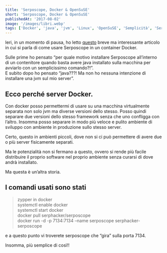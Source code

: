 ```yaml
---
title: 'Serposcope, Docker & OpenSuSE'
short: 'Serposcope, Docker & OpenSuSE'
publishedAt: '2017-08-02'
image: '/images/libri.webp'
tags: ['Docker', 'java', 'jvm', 'Linux', 'OpenSuSE', 'Semplicità', 'Serposcope']
---
```


Ieri, in un momento di pausa, ho letto [questo](https://www.ingegnerealbano.com/usare-serposcope-dentro-un-container-docker-vivere-felici-contenti/) breve ma interessante articolo in cui si parla di come usare Serposcope in un container Docker.

Sulle prime ho pensato “per quale motivo installare Serposcope all’interno di un contenitore quando basta avere java installato sulla macchina per avviarlo con un semplicissimo comando?!”.  
 E subito dopo ho pensato “java???! Ma non ho nessuna intenzione di installare una jvm sul mio server”.


## Ecco perché server Docker.

Con docker posso permettermi di usare su una macchina virtualmente separata non solo jvm ma diverse versioni dello stesso. Posso quindi separare due versioni dello stesso framework senza che uno confligga con l’altro. Insomma posso separare in modo più veloce e pulito ambiente di sviluppo con ambiente in produzione sullo stesso server.

Certo, questo in ambienti piccoli, dove non si ci può permettere di avere due o più server fisicamente separati.

Ma le potenzialità non si fermano a questo, ovvero si rende più facile distribuire il proprio software nel proprio ambiente senza curarsi di dove andrà installato.

Ma questa è un’altra storia.


## I comandi usati sono stati

> zypper in docker  
>  systemctl enable docker  
>  systemctl start docker  
>  docker pull serphacker/serposcope  
>  docker run -d -p 7134:7134 –name serposcope serphacker-serposcope

e a questo punto vi troverete serposcope che “gira” sulla porta 7134.

Insomma, più semplice di così!!


